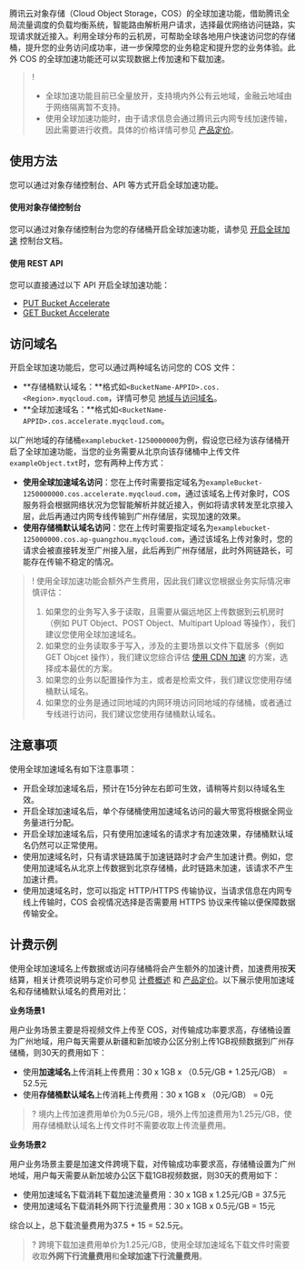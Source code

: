 腾讯云对象存储（Cloud Object Storage，COS）的全球加速功能，借助腾讯全局流量调度的负载均衡系统，智能路由解析用户请求，选择最优网络访问链路，实现请求就近接入。利用全球分布的云机房，可帮助全球各地用户快速访问您的存储桶，提升您的业务访问成功率，进一步保障您的业务稳定和提升您的业务体验。此外 COS 的全球加速功能还可以实现数据上传加速和下载加速。

> !
> - 全球加速功能目前已全量放开，支持境内外公有云地域，金融云地域由于网络隔离暂不支持。
> - 使用全球加速功能时，由于请求信息会通过腾讯云内网专线加速传输，因此需要进行收费。具体的价格详情可参见 [产品定价](https://buy.cloud.tencent.com/price/cos)。
> 


## 使用方法

您可以通过对象存储控制台、API 等方式开启全球加速功能。

#### 使用对象存储控制台
您可以通过对象存储控制台为您的存储桶开启全球加速功能，请参见 [开启全球加速](https://cloud.tencent.com/document/product/436/38864) 控制台文档。

#### 使用 REST API
您可以直接通过以下 API 开启全球加速功能：

- [PUT Bucket Accelerate](https://cloud.tencent.com/document/product/436/38869)
- [GET Bucket Accelerate](https://cloud.tencent.com/document/product/436/38868)

## 访问域名

开启全球加速功能后，您可以通过两种域名访问您的 COS 文件：

- **存储桶默认域名：**格式如`<BucketName-APPID>.cos.<Region>.myqcloud.com`，详情可参见 [地域与访问域名](https://cloud.tencent.com/document/product/436/6224)。
- **全球加速域名：**格式如`<BucketName-APPID>.cos.accelerate.myqcloud.com`。

以广州地域的存储桶`examplebucket-1250000000`为例，假设您已经为该存储桶开启了全球加速功能，当您的业务需要从北京向该存储桶中上传文件`exampleObject.txt`时，您有两种上传方式：

- **使用全球加速域名访问**：您在上传时需要指定域名为`exampleBucket-1250000000.cos.accelerate.myqcloud.com`，通过该域名上传对象时，COS 服务将会根据网络状况为您智能解析并就近接入，例如将请求转发至北京接入层，此后再通过内网专线传输到广州存储层，实现加速的效果。
- **使用存储桶默认域名访问**：您在上传时需要指定域名为`examplebucket-125000000.cos.ap-guangzhou.myqcloud.com`，通过该域名上传对象时，您的请求会被直接转发至广州接入层，此后再到广州存储层，此时外网链路长，可能存在传输不稳定的情况。

>! 使用全球加速功能会额外产生费用，因此我们建议您根据业务实际情况审慎评估：
> 1. 如果您的业务写入多于读取，且需要从偏远地区上传数据到云机房时（例如 PUT Object、POST Object、Multipart Upload 等操作），我们建议您使用全球加速域名。
> 2. 如果您的业务读取多于写入，涉及的主要场景以文件下载居多（例如 GET Objcet 操作），我们建议您综合评估 [使用 CDN 加速](https://cloud.tencent.com/document/product/436/18668) 的方案，选择成本最优的方案。
> 3. 如果您的业务以配置操作为主，或者是检索文件，我们建议您使用存储桶默认域名。
> 4. 如果您的业务是通过同地域的内网环境访问同地域的存储桶，或者通过专线进行访问，我们建议您使用存储桶默认域名。
> 

## 注意事项

使用全球加速域名有如下注意事项：

- 开启全球加速域名后，预计在15分钟左右即可生效，请稍等片刻以待域名生效。
- 开启全球加速域名后，单个存储桶使用加速域名访问的最大带宽将根据全网业务量进行分配。
- 开启全球加速域名后，只有使用加速域名的请求才有加速效果，存储桶默认域名仍然可以正常使用。
- 使用加速域名时，只有请求链路属于加速链路时才会产生加速计费。例如，您使用加速域名从北京上传数据到北京存储桶，此时链路未加速，该请求不产生加速计费。
- 使用加速域名时，您可以指定 HTTP/HTTPS 传输协议，当请求信息在内网专线上传输时，COS 会视情况选择是否需要用 HTTPS 协议来传输以便保障数据传输安全。

## 计费示例

使用全球加速域名上传数据或访问存储桶将会产生额外的加速计费，加速费用按**天**结算，相关计费项说明与定价可参见 [计费概述](https://cloud.tencent.com/document/product/436/16871) 和 [产品定价](https://cloud.tencent.com/document/product/436/6239)。以下展示使用加速域名和存储桶默认域名的费用对比：

**业务场景1**

用户业务场景主要是将视频文件上传至 COS，对传输成功率要求高，存储桶设置为广州地域，用户每天需要从新疆和新加坡办公区分别上传1GB视频数据到广州存储桶，则30天的费用如下：

- 使用**加速域名**上传消耗上传费用：30 x 1GB x （0.5元/GB + 1.25元/GB） = 52.5元
- 使用**存储桶默认域名**上传消耗上传费用：30 x 1GB x （0元/GB） = 0元

>? 境内上传加速费用单价为0.5元/GB，境外上传加速费用为1.25元/GB，使用存储桶默认域名上传文件时不需要收取上传流量费用。
>

**业务场景2**

用户业务场景主要是加速文件跨境下载，对传输成功率要求高，存储桶设置为广州地域，用户每天需要从新加坡办公区下载1GB视频数据，则30天的费用如下：

- 使用加速域名下载消耗下载加速流量费用：30 x 1GB x 1.25元/GB = 37.5元
- 使用加速域名下载消耗外网下行流量费用：30 x 1GB x 0.5元/GB = 15元

综合以上，总下载流量费用为37.5 + 15 = 52.5元。

>? 跨境下载加速费用单价为1.25元/GB，使用全球加速域名下载文件时需要收取**外网下行流量费用**和**全球加速下行流量费用**。
>



